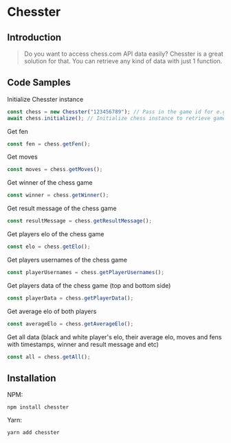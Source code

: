 # Chesster

## Introduction

> Do you want to access chess.com API data easily? Chesster is a great solution for that. You can retrieve any kind of data with just 1 function.

## Code Samples

Initialize Chesster instance

```js
const chess = new Chesster("123456789"); // Pass in the game id for e.g: https://www.chess.com/game/live/123456789
await chess.initialize(); // Initialize chess instance to retrieve game data
```

Get fen

```js
const fen = chess.getFen();
```

Get moves

```js
const moves = chess.getMoves();
```

Get winner of the chess game

```js
const winner = chess.getWinner();
```

Get result message of the chess game

```js
const resultMessage = chess.getResultMessage();
```

Get players elo of the chess game

```js
const elo = chess.getElo();
```

Get players usernames of the chess game

```js
const playerUsernames = chess.getPlayerUsernames();
```

Get players data of the chess game (top and bottom side)

```js
const playerData = chess.getPlayerData();
```

Get average elo of both players

```js
const averageElo = chess.getAverageElo();
```

Get all data (black and white player's elo, their average elo, moves and fens with timestamps, winner and result message and etc)

```js
const all = chess.getAll();
```

## Installation

NPM:

```
npm install chesster
```

Yarn:

```
yarn add chesster
```
